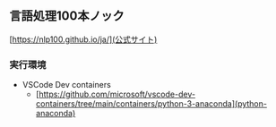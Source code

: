 ## 言語処理100本ノック

[https://nlp100.github.io/ja/](公式サイト)

### 実行環境
- VSCode Dev containers
  - [https://github.com/microsoft/vscode-dev-containers/tree/main/containers/python-3-anaconda](python-anaconda)
